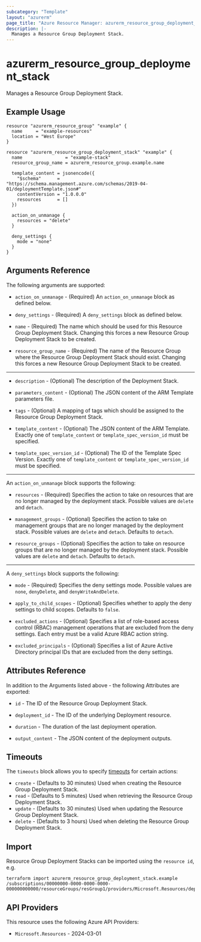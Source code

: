 ```yaml
---
subcategory: "Template"
layout: "azurerm"
page_title: "Azure Resource Manager: azurerm_resource_group_deployment_stack"
description: |-
  Manages a Resource Group Deployment Stack.
---
```


# azurerm_resource_group_deployment_stack

Manages a Resource Group Deployment Stack.

## Example Usage

```hcl
resource "azurerm_resource_group" "example" {
  name     = "example-resources"
  location = "West Europe"
}

resource "azurerm_resource_group_deployment_stack" "example" {
  name                = "example-stack"
  resource_group_name = azurerm_resource_group.example.name

  template_content = jsonencode({
    "$schema"      = "https://schema.management.azure.com/schemas/2019-04-01/deploymentTemplate.json#"
    contentVersion = "1.0.0.0"
    resources      = []
  })

  action_on_unmanage {
    resources = "delete"
  }

  deny_settings {
    mode = "none"
  }
}
```

## Arguments Reference

The following arguments are supported:

* `action_on_unmanage` - (Required) An `action_on_unmanage` block as defined below.

* `deny_settings` - (Required) A `deny_settings` block as defined below.

* `name` - (Required) The name which should be used for this Resource Group Deployment Stack. Changing this forces a new Resource Group Deployment Stack to be created.

* `resource_group_name` - (Required) The name of the Resource Group where the Resource Group Deployment Stack should exist. Changing this forces a new Resource Group Deployment Stack to be created.

---

* `description` - (Optional) The description of the Deployment Stack.

* `parameters_content` - (Optional) The JSON content of the ARM Template parameters file.

* `tags` - (Optional) A mapping of tags which should be assigned to the Resource Group Deployment Stack.

* `template_content` - (Optional) The JSON content of the ARM Template. Exactly one of `template_content` or `template_spec_version_id` must be specified.

* `template_spec_version_id` - (Optional) The ID of the Template Spec Version. Exactly one of `template_content` or `template_spec_version_id` must be specified.

---

An `action_on_unmanage` block supports the following:

* `resources` - (Required) Specifies the action to take on resources that are no longer managed by the deployment stack. Possible values are `delete` and `detach`.

* `management_groups` - (Optional) Specifies the action to take on management groups that are no longer managed by the deployment stack. Possible values are `delete` and `detach`. Defaults to `detach`.

* `resource_groups` - (Optional) Specifies the action to take on resource groups that are no longer managed by the deployment stack. Possible values are `delete` and `detach`. Defaults to `detach`.

---

A `deny_settings` block supports the following:

* `mode` - (Required) Specifies the deny settings mode. Possible values are `none`, `denyDelete`, and `denyWriteAndDelete`.

* `apply_to_child_scopes` - (Optional) Specifies whether to apply the deny settings to child scopes. Defaults to `false`.

* `excluded_actions` - (Optional) Specifies a list of role-based access control (RBAC) management operations that are excluded from the deny settings. Each entry must be a valid Azure RBAC action string.

* `excluded_principals` - (Optional) Specifies a list of Azure Active Directory principal IDs that are excluded from the deny settings.

## Attributes Reference

In addition to the Arguments listed above - the following Attributes are exported: 

* `id` - The ID of the Resource Group Deployment Stack.

* `deployment_id` - The ID of the underlying Deployment resource.

* `duration` - The duration of the last deployment operation.

* `output_content` - The JSON content of the deployment outputs.

## Timeouts

The `timeouts` block allows you to specify [timeouts](https://developer.hashicorp.com/terraform/language/resources/configure#define-operation-timeouts) for certain actions:

* `create` - (Defaults to 30 minutes) Used when creating the Resource Group Deployment Stack.
* `read` - (Defaults to 5 minutes) Used when retrieving the Resource Group Deployment Stack.
* `update` - (Defaults to 30 minutes) Used when updating the Resource Group Deployment Stack.
* `delete` - (Defaults to 3 hours) Used when deleting the Resource Group Deployment Stack.

## Import

Resource Group Deployment Stacks can be imported using the `resource id`, e.g.

```shell
terraform import azurerm_resource_group_deployment_stack.example /subscriptions/00000000-0000-0000-0000-000000000000/resourceGroups/resGroup1/providers/Microsoft.Resources/deploymentStacks/stack1
```

## API Providers
<!-- This section is generated, changes will be overwritten -->
This resource uses the following Azure API Providers:

* `Microsoft.Resources` - 2024-03-01
